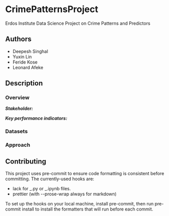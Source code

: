 # CrimePatternsProject

Erdos Institute Data Science Project on Crime Patterns and Predictors

## Authors

- Deepesh Singhal
- Yuxin Lin
- Feride Kose
- Leonard Afeke

## Description

### Overview

**_Stakeholder:_**

**_Key performance indicators:_**

### Datasets

### Approach

## Contributing

This project uses pre-commit to ensure code formatting is consistent before
committing. The currently-used hooks are:

- lack for _.py or _.ipynb files.
- prettier (with --prose-wrap always for markdown)

To set up the hooks on your local machine, install pre-commit, then run
pre-commit install to install the formatters that will run before each commit.
